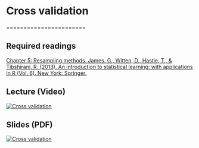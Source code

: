 # Cross validation
=======================

## Required readings

[Chapter 5: Resampling methods. James, G., Witten, D., Hastie, T., & Tibshirani, R. (2013). An introduction to statistical learning: with applications in R (Vol. 6). New York: Springer.](https://link.springer.com/book/10.1007/978-1-0716-1418-1)

## Lecture (Video)

[![Cross validation](../thumbnails/cross-validation.jpeg)](https://www.youtube.com/watch?v=YCTOdDkKXAU "Cross validation")

## Slides (PDF)

[![Cross validation](../thumbnails/cross-validation.jpeg)](https://github.com/CoAxLab/Data-Explorations/blob/main/book/slides/cross-validation.pdf "Cross validation")
